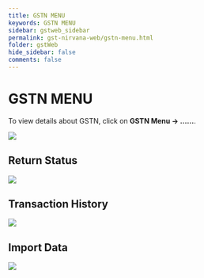 ```yaml
---
title: GSTN MENU
keywords: GSTN MENU
sidebar: gstweb_sidebar
permalink: gst-nirvana-web/gstn-menu.html
folder: gstWeb
hide_sidebar: false
comments: false
---
```


# GSTN MENU
To view details about GSTN, click on **GSTN Menu -> ……**.

![](/images/gstn-menu.png)

## Return Status

![](/images/return-status.png)

## Transaction History

![](/images/transaction-history.png)

## Import Data

![](/images/import-data.png)
